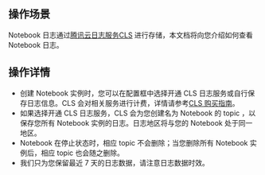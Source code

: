 ## 操作场景

Notebook 日志通过[腾讯云日志服务CLS](https://cloud.tencent.com/product/cls) 进行存储，本文档将向您介绍如何查看 Notebook 日志。

## 操作详情

- 创建 Notebook 实例时，您可以在配置框中选择开通 CLS 日志服务或自行保存日志信息。CLS 会对相关服务进行计费，详情请参考[CLS 购买指南](https://cloud.tencent.com/document/product/614/11323 )。
- 如果选择开通 CLS 日志服务，CLS 会为您创建名为 Notebook 的 topic ，以保存您所有 Notebook 实例的日志。日志地区将与您的 Notebook 处于同一地区。
- Notebook 在停止状态时，相应 topic 不会删除；当您删除所有 Notebook 实例后，相应 topic 也会随之删除。
- 我们只为您保留最近 7 天的日志数据，请注意日志数据时效。


